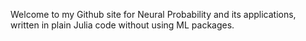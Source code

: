 Welcome to my Github site for Neural Probability and its applications, written in plain Julia code without using ML packages.
